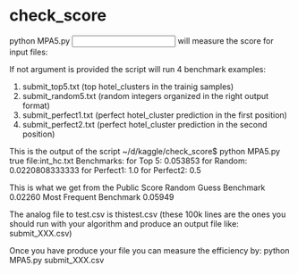 # check_score

python MPA5.py <input> will measure the score for input files:

If not argument is provided the script will run 4 benchmark examples:

1. submit_top5.txt (top hotel_clusters in the trainig samples)
2. submit_random5.txt (random integers organized in the right output format)
3. submit_perfect1.txt (perfect hotel_cluster prediction in the first position)
4. submit_perfect2.txt (perfect hotel_cluster prediction in the second position)

This is the output of the script
~/d/kaggle/check_score$ python MPA5.py 
true file:int_hc.txt
Benchmarks:
for Top 5: 0.053853
for Random: 0.0220808333333
for Perfect1: 1.0
for Perfect2: 0.5

This is what we get from the Public Score
Random Guess Benchmark	0.02260
Most Frequent Benchmark	0.05949

The analog file to test.csv is thistest.csv (these 100k lines are the ones you should run with your algorithm and produce an output file like: submit_XXX.csv)

Once you have produce your file you can measure the efficiency by:
python MPA5.py submit_XXX.csv
